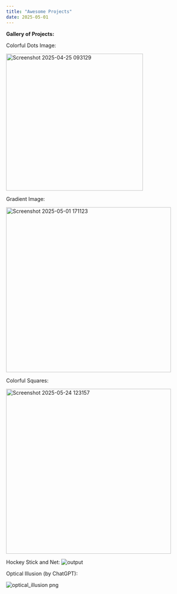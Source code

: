 ```yaml
---
title: "Awesome Projects"
date: 2025-05-01
---
```

**Gallery of Projects:**

Colorful Dots Image:

<img width="372" alt="Screenshot 2025-04-25 093129" src="https://github.com/user-attachments/assets/c8723345-adb2-4c0f-96ca-b0a33c2761f3" />



Gradient Image:

<img width="448" alt="Screenshot 2025-05-01 171123" src="https://github.com/user-attachments/assets/b8af4dad-3abf-4499-b1a8-eeeeb4e3bc3c" />


Colorful Squares:

<img width="448" alt="Screenshot 2025-05-24 123157" src="https://github.com/user-attachments/assets/71ec7882-5cc3-421a-ad98-a12bf4c8b177" />

Hockey Stick and Net:
![output](https://github.com/user-attachments/assets/2c01ec94-7d2f-40d7-acea-a4843414cdc4)

Optical Illusion (by ChatGPT):

![optical_illusion png](https://github.com/user-attachments/assets/04738858-a704-4d99-a4ba-002e8e4292b4)
